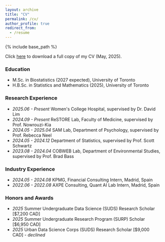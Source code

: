 ```yaml
---
layout: archive
title: "CV"
permalink: /cv/
author_profile: true
redirect_from:
  - /resume
---
```


{% include base_path %}

Click [here](http://javmencia.github.io/files/ResumeJavierMencia-2.pdf) to download a full copy of my CV (May, 2025). 

<span class="anchor" id="Education"></span>
### Education
- M.Sc. in Biostatistics (2027 expected), University of Toronto 
- H.B.Sc. in Statistics and Mathematics (2025), University of Toronto 


<span class="anchor" id="Research Experience"></span>
### Research Experience

- *2025.06 - Present* Women's College Hospital, supervised by Dr. David Lim
- *2024.09 - Present* ReSTORE Lab, Faculty of Medicine, supervised by Prof. Nowrouzi-Kia
- *2024.05 - 2025.04* SAM Lab, Department of Psychology, supervised by Prof. Rebecca Neel
- *2024.05 - 2024.12* Department of Statistics, supervised by Prof. Scott Schwartz
- *2023.08 - 2024.04* COBWEB Lab, Department of Environmental Studies, supervised by Prof. Brad Bass

<span class="anchor" id="Industry Experience"></span>
### Industry Experience

- *2024.05 - 2024.08* KPMG, Financial Consulting Intern, Madrid, Spain
- *2022.06 - 2022.08* AXPE Consulting, Quant AI Lab Intern, Madrid, Spain

<span class="anchor" id="Internships"></span>
### Honors and Awards
- *2025* Summer Undergraduate Data Science (SUDS) Research Scholar [$7,200 CAD]
- *2025* Summer Undergraduate Research Program (SURP) Scholar [$6,950 CAD]
- *2025* Urban Data Science Corps (SUDS) Research Scholar [$9,000 CAD] - *declined*

